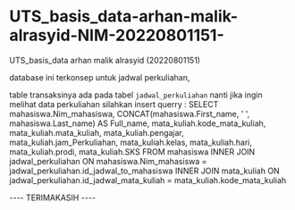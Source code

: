 # UTS_basis_data-arhan-malik-alrasyid-NIM-20220801151-
UTS_basis_data 
arhan malik alrasyid (20220801151)

database ini terkonsep untuk jadwal perkuliahan,

table transaksinya ada pada tabel `jadwal_perkuliahan`
nanti jika ingin melihat data perkuliahan silahkan insert querry : 
SELECT
	mahasiswa.Nim_mahasiswa, 
	CONCAT(mahasiswa.First_name, ' ', mahasiswa.Last_name) AS Full_name, 
	mata_kuliah.kode_mata_kuliah, 
	mata_kuliah.mata_kuliah, 
	mata_kuliah.pengajar, 
	mata_kuliah.jam_Perkuliahan, 
	mata_kuliah.kelas, 
	mata_kuliah.hari, 
	mata_kuliah.prodi, 
	mata_kuliah.SKS
FROM
	mahasiswa
	INNER JOIN
	jadwal_perkuliahan
	ON 
		mahasiswa.Nim_mahasiswa = jadwal_perkuliahan.id_jadwal_to_mahasiswa
	INNER JOIN
	mata_kuliah
	ON 
		jadwal_perkuliahan.id_jadwal_mata_kuliah = mata_kuliah.kode_mata_kuliah



---- TERIMAKASIH ----
